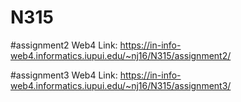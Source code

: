 # N315

#assignment2 Web4 Link: https://in-info-web4.informatics.iupui.edu/~nj16/N315/assignment2/

#assignment3 Web4 Link: https://in-info-web4.informatics.iupui.edu/~nj16/N315/assignment3/
